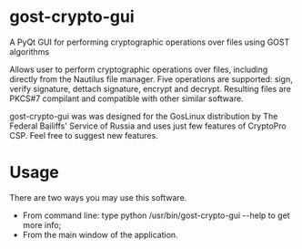 gost-crypto-gui
===============
A PyQt GUI for performing cryptographic operations over files using GOST algorithms

Allows user to perform cryptographic operations over files, including directly from the Nautilus file manager.
Five operations are supported: sign, verify signature, dettach signature, encrypt and decrypt.
Resulting files are PKCS#7 compilant and compatible with other similar software.

gost-crypto-gui was was designed for the GosLinux distribution by The Federal Bailiffs' Service of Russia and uses just few features of CryptoPro CSP. Feel free to suggest new features.

# Usage
There are two ways you may use this software.
- From command line: type python /usr/bin/gost-crypto-gui --help to get more info;
- From the main window of the application.

